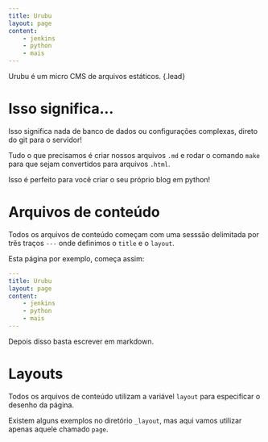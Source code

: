 ```yaml
---
title: Urubu
layout: page
content:
    - jenkins
    - python
    - mais
---
```


Urubu é um micro CMS de arquivos estáticos.
{.lead}

Isso significa...
=================

Isso significa nada de banco de dados ou configurações complexas, 
direto do git para o servidor!

Tudo o que precisamos é criar nossos arquivos `.md` e rodar o comando
`make` para que sejam convertidos para arquivos `.html`.

Isso é perfeito para você criar o seu próprio blog em python!

Arquivos de conteúdo
====================

Todos os arquivos de conteúdo começam com uma sesssão delimitada por três traços `---`
onde definimos o `title` e o `layout`.

Esta página por exemplo, começa assim:

```yml
---
title: Urubu
layout: page
content:
    - jenkins
    - python
    - mais
---
```

Depois disso basta escrever em markdown.

Layouts
=======

Todos os arquivos de conteúdo utilizam a variável `layout` para especificar o
desenho da página.

Existem alguns exemplos no diretório `_layout`, mas aqui vamos utilizar apenas
aquele chamado `page`.
